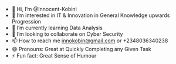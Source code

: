 - 👋 Hi, I’m @Innocent-Kobini
- 👀 I’m interested in IT & Innovation in General Knowledge upwards Progression 
- 🌱 I’m currently learning Data Analysis 
- 💞️ I’m looking to collaborate on Cyber Security 
- 📫 How to reach me innokobin@gmail.com or +2348036340238
- 😄 Pronouns: Great at Quickly Completing any Given Task
- ⚡ Fun fact: Great Sense of Humour 

<!---
Innocent-Kobini/Innocent-Kobini is a ✨ special ✨ repository because its `README.md` (this file) appears on your GitHub profile.
You can click the Preview link to take a look at your changes.
--->
